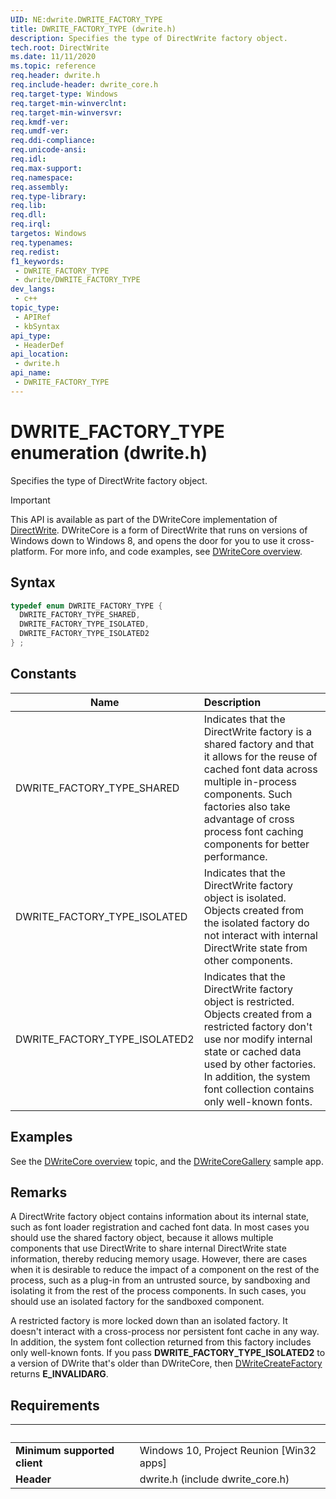 ```yaml
---
UID: NE:dwrite.DWRITE_FACTORY_TYPE
title: DWRITE_FACTORY_TYPE (dwrite.h)
description: Specifies the type of DirectWrite factory object.
tech.root: DirectWrite
ms.date: 11/11/2020
ms.topic: reference
req.header: dwrite.h
req.include-header: dwrite_core.h
req.target-type: Windows
req.target-min-winverclnt: 
req.target-min-winversvr: 
req.kmdf-ver: 
req.umdf-ver: 
req.ddi-compliance: 
req.unicode-ansi: 
req.idl: 
req.max-support: 
req.namespace: 
req.assembly: 
req.type-library: 
req.lib: 
req.dll: 
req.irql: 
targetos: Windows
req.typenames: 
req.redist: 
f1_keywords:
 - DWRITE_FACTORY_TYPE
 - dwrite/DWRITE_FACTORY_TYPE
dev_langs:
 - c++
topic_type:
 - APIRef
 - kbSyntax
api_type:
 - HeaderDef
api_location:
 - dwrite.h
api_name:
 - DWRITE_FACTORY_TYPE
---
```


# DWRITE_FACTORY_TYPE enumeration (dwrite.h)

Specifies the type of DirectWrite factory object.

> [!IMPORTANT]
> This API is available as part of the DWriteCore implementation of [DirectWrite](../direct-write-portal.md). DWriteCore is a form of DirectWrite that runs on versions of Windows down to Windows 8, and opens the door for you to use it cross-platform. For more info, and code examples, see [DWriteCore overview](/windows/win32/DirectWrite/dwrite/dwritecore-overview).

## Syntax
```cpp
typedef enum DWRITE_FACTORY_TYPE {
  DWRITE_FACTORY_TYPE_SHARED,
  DWRITE_FACTORY_TYPE_ISOLATED,
  DWRITE_FACTORY_TYPE_ISOLATED2
} ;
```

## Constants

| Name | Description |
| ---- |:---- |
| DWRITE_FACTORY_TYPE_SHARED | Indicates that the DirectWrite factory is a shared factory and that it allows for the reuse of cached font data across multiple in-process components. Such factories also take advantage of cross process font caching components for better performance. |
| DWRITE_FACTORY_TYPE_ISOLATED | Indicates that the DirectWrite factory object is isolated. Objects created from the isolated factory do not interact with internal DirectWrite state from other components. |
| DWRITE_FACTORY_TYPE_ISOLATED2 | Indicates that the DirectWrite factory object is restricted. Objects created from a restricted factory don't use nor modify internal state or cached data used by other factories. In addition, the system font collection contains only well-known fonts.|

## Examples

See the [DWriteCore overview](/windows/win32/DirectWrite/dwrite/dwritecore-overview) topic, and the [DWriteCoreGallery](https://github.com/microsoft/Project-Reunion-Samples/tree/main/DWriteCore/DWriteCoreGallery) sample app.

## Remarks

A DirectWrite factory object contains information about its internal state, such as font loader registration and cached font data. In most cases you should use the shared factory object, because it allows multiple components that use DirectWrite to share internal DirectWrite state information, thereby reducing memory usage. However, there are cases when it is desirable to reduce the impact of a component on the rest of the process, such as a plug-in from an untrusted source,  by sandboxing and isolating it from the rest of the process components. In such cases, you should use an isolated factory for the sandboxed component.

A restricted factory is more locked down than an isolated factory. It doesn't interact with a cross-process nor persistent font cache in any way. In addition, the system font collection returned from this factory includes only well-known fonts. If you pass **DWRITE_FACTORY_TYPE_ISOLATED2** to a version of DWrite that's older than DWriteCore, then [DWriteCreateFactory](/windows/win32/api/dwrite/nf-dwrite-dwritecreatefactory) returns **E_INVALIDARG**.

## Requirements
| &nbsp; | &nbsp; |
| ---- |:---- |
| **Minimum supported client** | Windows 10, Project Reunion [Win32 apps] |
| **Header** | dwrite.h (include dwrite_core.h) |

